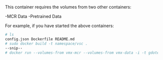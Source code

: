 This container requires the volumes from two other containers:

  -MCR Data
  -Pretrained Data

For example, if you have started the above containers:
```bash
# ls
config.json Dockerfile README.md
# sudo docker build -t namespace/vsc .
--snip--
# docker run --volumes-from vmx-mcr --volumes-from vmx-data -i -t gdoteof/vsc
```
